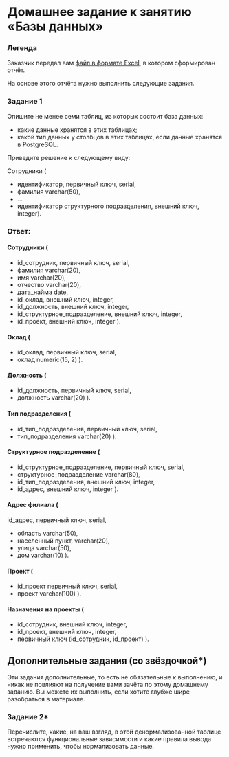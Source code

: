 # Домашнее задание к занятию «Базы данных»
### Легенда

Заказчик передал вам [файл в формате Excel](https://github.com/netology-code/sdb-homeworks/blob/main/resources/hw-12-1.xlsx), в котором сформирован отчёт. 

На основе этого отчёта нужно выполнить следующие задания.

### Задание 1

Опишите не менее семи таблиц, из которых состоит база данных:

- какие данные хранятся в этих таблицах;
- какой тип данных у столбцов в этих таблицах, если данные хранятся в PostgreSQL.

Приведите решение к следующему виду:

Сотрудники (

- идентификатор, первичный ключ, serial,
- фамилия varchar(50),
- ...
- идентификатор структурного подразделения, внешний ключ, integer).

### Ответ:

#### Сотрудники (
- id_сотрудник, первичный ключ, serial,
- фамилия varchar(20),
- имя varchar(20),
- отчество varchar(20),
- дата_найма date,
- id_оклад, внешний ключ, integer,
- id_должность, внешний ключ, integer,
- id_структурное_подразделение, внешний ключ, integer,
- id_проект, внешний ключ, integer
).

#### Оклад (
- id_оклад, первичный ключ, serial,
- оклад numeric(15, 2)
).

#### Должность (
- id_должность, первичный ключ, serial,
- должность varchar(20)
).

#### Тип подразделения (
- id_тип_подразделения, первичный ключ, serial,
- тип_подразделения varchar(20)
).

#### Структурное подразделение (
- id_структурное_подразделение, первичный ключ, serial,
- структурное_подразделение varchar(80),
- id_тип_подразделения, внешний ключ, integer,
- id_адрес, внешний ключ, integer
).

#### Адрес филиала (
id_адрес, первичный ключ, serial,
- область varchar(50),
- населенный пункт, varchar(20),
- улица varchar(50),
- дом varchar(10)
).

#### Проект (
- id_проект первичный ключ, serial,
- проект varchar(100)
).

#### Назначения на проекты (
- id_сотрудник, внешний ключ, integer,
- id_проект, внешний ключ, integer,
- первичный ключ (id_сотрудник, id_проект)
).

## Дополнительные задания (со звёздочкой*)
Эти задания дополнительные, то есть не обязательные к выполнению, и никак не повлияют на получение вами зачёта по этому домашнему заданию. Вы можете их выполнить, если хотите глубже шире разобраться в материале.


### Задание 2*

Перечислите, какие, на ваш взгляд, в этой денормализованной таблице встречаются функциональные зависимости и какие правила вывода нужно применить, чтобы нормализовать данные.